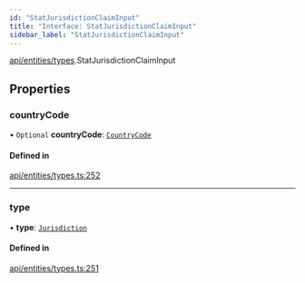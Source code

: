 ```yaml
---
id: "StatJurisdictionClaimInput"
title: "Interface: StatJurisdictionClaimInput"
sidebar_label: "StatJurisdictionClaimInput"
---
```


[api/entities/types](../../../../../modules/API/Entities/Types/Types.md).StatJurisdictionClaimInput

## Properties

### countryCode

• `Optional` **countryCode**: [`CountryCode`](../../../../../enums/Generated/Types/CountryCode/CountryCode.md)

#### Defined in

[api/entities/types.ts:252](https://github.com/PolymeshAssociation/polymesh-sdk/blob/b55e63737/src/api/entities/types.ts#L252)

___

### type

• **type**: [`Jurisdiction`](../../../../../enums/API/Entities/Types/ClaimType/ClaimType.md#jurisdiction)

#### Defined in

[api/entities/types.ts:251](https://github.com/PolymeshAssociation/polymesh-sdk/blob/b55e63737/src/api/entities/types.ts#L251)
